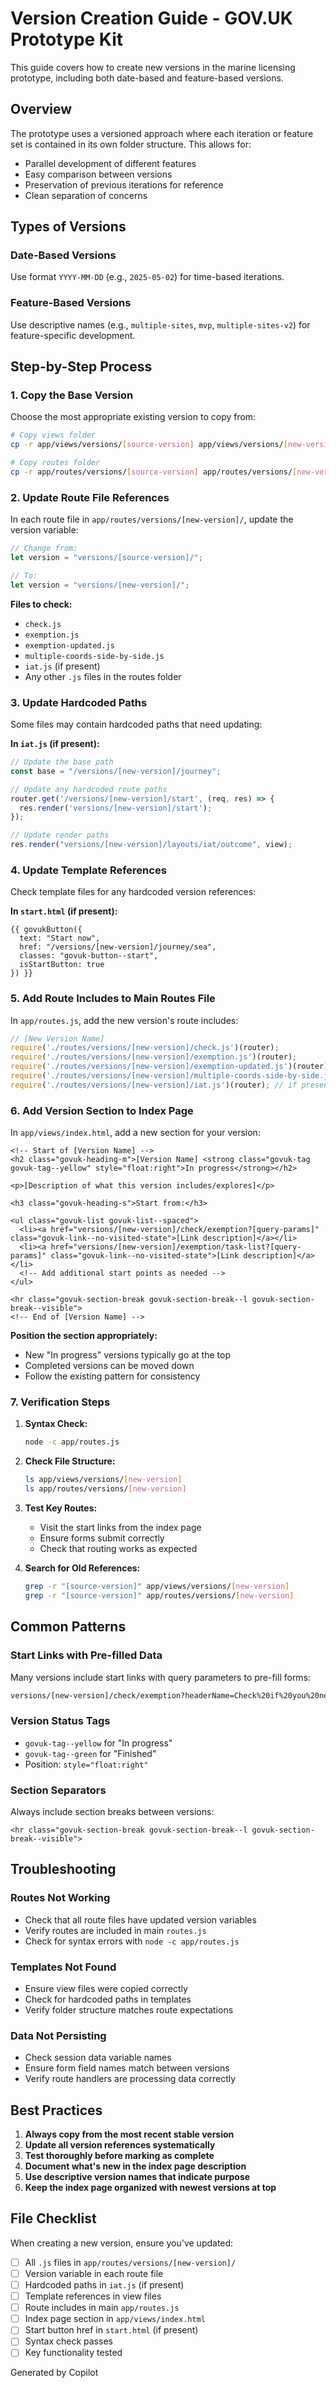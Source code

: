 # Version Creation Guide - GOV.UK Prototype Kit

This guide covers how to create new versions in the marine licensing prototype, including both date-based and feature-based versions.

## Overview

The prototype uses a versioned approach where each iteration or feature set is contained in its own folder structure. This allows for:
- Parallel development of different features
- Easy comparison between versions
- Preservation of previous iterations for reference
- Clean separation of concerns

## Types of Versions

### Date-Based Versions
Use format `YYYY-MM-DD` (e.g., `2025-05-02`) for time-based iterations.

### Feature-Based Versions
Use descriptive names (e.g., `multiple-sites`, `mvp`, `multiple-sites-v2`) for feature-specific development.

## Step-by-Step Process

### 1. Copy the Base Version

Choose the most appropriate existing version to copy from:

```bash
# Copy views folder
cp -r app/views/versions/[source-version] app/views/versions/[new-version]

# Copy routes folder
cp -r app/routes/versions/[source-version] app/routes/versions/[new-version]
```

### 2. Update Route File References

In each route file in `app/routes/versions/[new-version]/`, update the version variable:

```javascript
// Change from:
let version = "versions/[source-version]/";

// To:
let version = "versions/[new-version]/";
```

**Files to check:**
- `check.js`
- `exemption.js` 
- `exemption-updated.js`
- `multiple-coords-side-by-side.js`
- `iat.js` (if present)
- Any other `.js` files in the routes folder

### 3. Update Hardcoded Paths

Some files may contain hardcoded paths that need updating:

**In `iat.js` (if present):**
```javascript
// Update the base path
const base = "/versions/[new-version]/journey";

// Update any hardcoded route paths
router.get('/versions/[new-version]/start', (req, res) => {
  res.render('versions/[new-version]/start');
});

// Update render paths
res.render("versions/[new-version]/layouts/iat/outcome", view);
```

### 4. Update Template References

Check template files for any hardcoded version references:

**In `start.html` (if present):**
```nunjucks
{{ govukButton({ 
  text: "Start now", 
  href: "/versions/[new-version]/journey/sea",
  classes: "govuk-button--start",
  isStartButton: true
}) }}
```

### 5. Add Route Includes to Main Routes File

In `app/routes.js`, add the new version's route includes:

```javascript
// [New Version Name]
require('./routes/versions/[new-version]/check.js')(router);
require('./routes/versions/[new-version]/exemption.js')(router);
require('./routes/versions/[new-version]/exemption-updated.js')(router);
require('./routes/versions/[new-version]/multiple-coords-side-by-side.js')(router);
require('./routes/versions/[new-version]/iat.js')(router); // if present
```

### 6. Add Version Section to Index Page

In `app/views/index.html`, add a new section for your version:

```nunjucks
<!-- Start of [Version Name] -->
<h2 class="govuk-heading-m">[Version Name] <strong class="govuk-tag govuk-tag--yellow" style="float:right">In progress</strong></h2>

<p>[Description of what this version includes/explores]</p>

<h3 class="govuk-heading-s">Start from:</h3>

<ul class="govuk-list govuk-list--spaced">
  <li><a href="versions/[new-version]/check/exemption?[query-params]" class="govuk-link--no-visited-state">[Link description]</a></li>
  <li><a href="versions/[new-version]/exemption/task-list?[query-params]" class="govuk-link--no-visited-state">[Link description]</a></li>
  <!-- Add additional start points as needed -->
</ul>

<hr class="govuk-section-break govuk-section-break--l govuk-section-break--visible">
<!-- End of [Version Name] -->
```

**Position the section appropriately:**
- New "In progress" versions typically go at the top
- Completed versions can be moved down
- Follow the existing pattern for consistency

### 7. Verification Steps

1. **Syntax Check:**
   ```bash
   node -c app/routes.js
   ```

2. **Check File Structure:**
   ```bash
   ls app/views/versions/[new-version]
   ls app/routes/versions/[new-version]
   ```

3. **Test Key Routes:**
   - Visit the start links from the index page
   - Ensure forms submit correctly
   - Check that routing works as expected

4. **Search for Old References:**
   ```bash
   grep -r "[source-version]" app/views/versions/[new-version]
   grep -r "[source-version]" app/routes/versions/[new-version]
   ```

## Common Patterns

### Start Links with Pre-filled Data

Many versions include start links with query parameters to pre-fill forms:

```html
versions/[new-version]/check/exemption?headerName=Check%20if%20you%20need%20a%20marine%20licence&headerNameExemption=Apply%20for%20a%20marine%20licence&exemption=sample-notification&errorthispage=false&errortypeone=false&exempt-information-1-status=completed
```

### Version Status Tags

- `govuk-tag--yellow` for "In progress"
- `govuk-tag--green` for "Finished"
- Position: `style="float:right"`

### Section Separators

Always include section breaks between versions:
```nunjucks
<hr class="govuk-section-break govuk-section-break--l govuk-section-break--visible">
```

## Troubleshooting

### Routes Not Working
- Check that all route files have updated version variables
- Verify routes are included in main `routes.js`
- Check for syntax errors with `node -c app/routes.js`

### Templates Not Found
- Ensure view files were copied correctly
- Check for hardcoded paths in templates
- Verify folder structure matches route expectations

### Data Not Persisting
- Check session data variable names
- Ensure form field names match between versions
- Verify route handlers are processing data correctly

## Best Practices

1. **Always copy from the most recent stable version**
2. **Update all version references systematically**
3. **Test thoroughly before marking as complete**
4. **Document what's new in the index page description**
5. **Use descriptive version names that indicate purpose**
6. **Keep the index page organized with newest versions at top**

## File Checklist

When creating a new version, ensure you've updated:

- [ ] All `.js` files in `app/routes/versions/[new-version]/`
- [ ] Version variable in each route file
- [ ] Hardcoded paths in `iat.js` (if present)
- [ ] Template references in view files
- [ ] Route includes in main `app/routes.js`
- [ ] Index page section in `app/views/index.html`
- [ ] Start button href in `start.html` (if present)
- [ ] Syntax check passes
- [ ] Key functionality tested

Generated by Copilot 